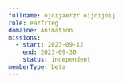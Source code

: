 ```yaml
---
fullname: ojoijaerzr oijoijoij
role: eazfrteg
domaine: Animation
missions:
  - start: 2023-09-12
    end: 2023-09-30
    status: independent
memberType: beta
---
```


